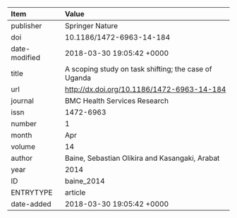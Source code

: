| Item          | Value                                                |
|:--------------|:-----------------------------------------------------|
| publisher     | Springer Nature                                      |
| doi           | 10.1186/1472-6963-14-184                             |
| date-modified | 2018-03-30 19:05:42 +0000                            |
| title         | A scoping study on task shifting; the case of Uganda |
| url           | http://dx.doi.org/10.1186/1472-6963-14-184           |
| journal       | BMC Health Services Research                         |
| issn          | 1472-6963                                            |
| number        | 1                                                    |
| month         | Apr                                                  |
| volume        | 14                                                   |
| author        | Baine, Sebastian Olikira and Kasangaki, Arabat       |
| year          | 2014                                                 |
| ID            | baine_2014                                           |
| ENTRYTYPE     | article                                              |
| date-added    | 2018-03-30 19:05:42 +0000                            |